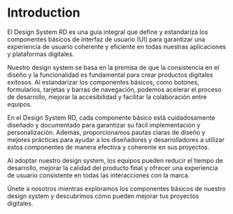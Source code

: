 # Introduction

El Design System RD es una guía integral que define y estandariza los componentes básicos de interfaz de usuario (UI) para garantizar una experiencia de usuario coherente y eficiente en todas nuestras aplicaciones y plataformas digitales.

Nuestro design system se basa en la premisa de que la consistencia en el diseño y la funcionalidad es fundamental para crear productos digitales exitosos. Al estandarizar los componentes básicos, como botones, formularios, tarjetas y barras de navegación, podemos acelerar el proceso de desarrollo, mejorar la accesibilidad y facilitar la colaboración entre equipos.

En el Design System RD, cada componente básico está cuidadosamente diseñado y documentado para garantizar su fácil implementación y personalización. Además, proporcionamos pautas claras de diseño y mejores prácticas para ayudar a los diseñadores y desarrolladores a utilizar estos componentes de manera efectiva y coherente en sus proyectos.

Al adoptar nuestro design system, los equipos pueden reducir el tiempo de desarrollo, mejorar la calidad del producto final y ofrecer una experiencia de usuario consistente en todas las interacciones con la marca.

Únete a nosotros mientras exploramos los componentes básicos de nuestro design system y descubrimos cómo pueden mejorar tus proyectos digitales.

<!-- VuePress is composed of two parts: a [minimalistic static site generator](https://github.com/vuejs/vuepress/tree/master/packages/%40vuepress/core) with a Vue-powered [theming system](https://v1.vuepress.vuejs.org/theme/) and [Plugin API](https://v1.vuepress.vuejs.org/plugin/), and a [default theme](https://v1.vuepress.vuejs.org/theme/default-theme-config.html) optimized for writing technical documentation. It was created to support the documentation needs of Vue's own sub projects.

Each page generated by VuePress has its own pre-rendered static HTML, providing great loading performance and is SEO-friendly. Once the page is loaded, however, Vue takes over the static content and turns it into a full Single-Page Application (SPA). Additional pages are fetched on demand as the user navigates around the site. -->
